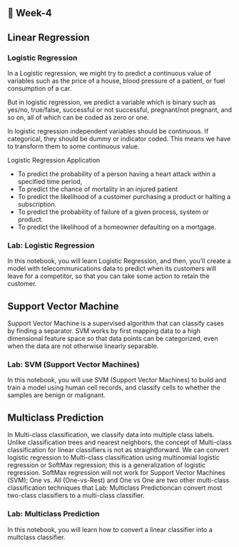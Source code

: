 ## 📅 Week-4

## Linear Regression
### Logistic Regression

In a Logistic regression, we might try to predict a continuous value of variables such as the price of a house, blood pressure of a patient, or fuel consumption of a car.

But in logistic regression, we predict a variable which is binary such as yes/no, true/false,  successful or not successful, pregnant/not pregnant, and so on, all of which can be coded as zero or one. 

In logistic regression independent variables should be continuous. If categorical, they should be dummy or indicator coded. This means we have to transform them to some continuous value.

Logistic Regression Application

- To predict the probability of a person having a heart attack within a specified time period,
- To predict the chance of mortality in an injured patient  
- To predict the likelihood of a customer purchasing a product or halting a subscription. 
- To predict the probability of failure of a given process, system or product. 
- To predict the likelihood of a homeowner defaulting on a mortgage.

### Lab: Logistic Regression

In this notebook, you will learn Logistic Regression, and then, you'll create a model with
telecommunications data to predict when its customers will leave for a competitor, so that you can take some action to retain the customer.

## Support Vector Machine

Support Vector Machine is a supervised algorithm that can classify cases by finding a separator. SVM works by first mapping data to a high dimensional feature space so that data points can be categorized, 
even when the data are not otherwise linearly separable.

### Lab: SVM (Support Vector Machines)

In this notebook, you will use SVM (Support Vector Machines) to build and train a model using human cell records, 
and classify cells to whether the samples are benign or malignant.

## Multiclass Prediction

In Multi-class classification, we classify data into multiple class labels. Unlike classification trees and nearest neighbors, the concept of Multi-class classification for linear classifiers is not as straightforward. We can convert logistic regression to Multi-class classification using multinomial logistic regression or SoftMax regression; this is a generalization of logistic regression. SoftMax regression will not work for Support Vector Machines (SVM); One vs. All (One-vs-Rest) and One vs One are two other 
multi-class classification techniques that Lab: Multiclass Predictioncan convert most two-class classifiers to a multi-class classifier.

### Lab: Multiclass Prediction

In this notebook, you will learn how to convert a linear classifier into a multclass classifier. 

